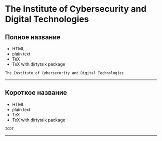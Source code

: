 



# The Institute of Cybersecurity and Digital Technologies

## Полное название

- HTML
- plain text
- TeX
- TeX with dirtytalk package


```html
The Institute of Cybersecurity and Digital Technologies
```

---
## Короткое название

- HTML
- plain text
- TeX
- TeX with dirtytalk package


```html
ICDT
```

---